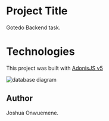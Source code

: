# Project Title 
Gotedo Backend task.

# Technologies
This project was built with [AdonisJS v5](https://adonisjs.com/)

![database diagram](https://github.com/Emjay6229/Gotedo-Backend-task/assets/106966402/82f1b398-1ba1-44db-ace2-f5b341634ce4)

## Author
Joshua Onwuemene.

